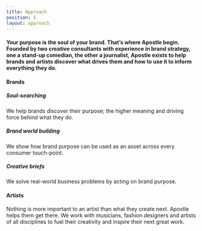 ```yaml
---
title: Approach
position: 5
layout: approach
---
```


#### Your purpose is the soul of your brand. That’s where Apostle begin. Founded by two creative consultants with experience in brand strategy, one a stand-up comedian, the other a journalist, Apostle exists to help brands and artists discover what drives them and how to use it to inform everything they do.

#### Brands

##### Soul-searching
We help brands discover their purpose; the higher meaning and driving force behind what they do.

##### Brand world building
We show how brand purpose can be used as an asset across every consumer touch-point.

##### Creative briefs
We solve real-world business problems by acting on brand purpose.

#### Artists

Nothing is more important to an artist than what they create next. Apostle helps them get there. We work with musicians, fashion designers and artists of all disciplines to fuel their creativity and inspire their next great work.